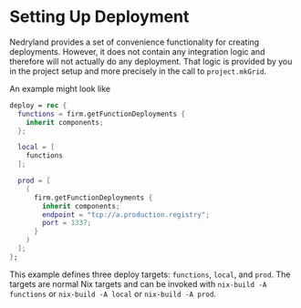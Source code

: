 # Setting Up Deployment

Nedryland provides a set of convenience functionality for creating deployments. However, it does not
contain any integration logic and therefore will not actually do any deployment. That logic is
provided by you in the project setup and more precisely in the call to `project.mkGrid`.

An example might look like

```nix
deploy = rec {
  functions = firm.getFunctionDeployments {
    inherit components;
  };

  local = [
    functions
  ];

  prod = [
    (
      firm.getFunctionDeployments {
        inherit components;
        endpoint = "tcp://a.production.registry";
        port = 1337;
      }
    )
  ];
};
```

This example defines three deploy targets: `functions`, `local`, and `prod`. The targets are normal
Nix targets and can be invoked with `nix-build -A functions` or `nix-build -A local` or `nix-build
-A prod`.
